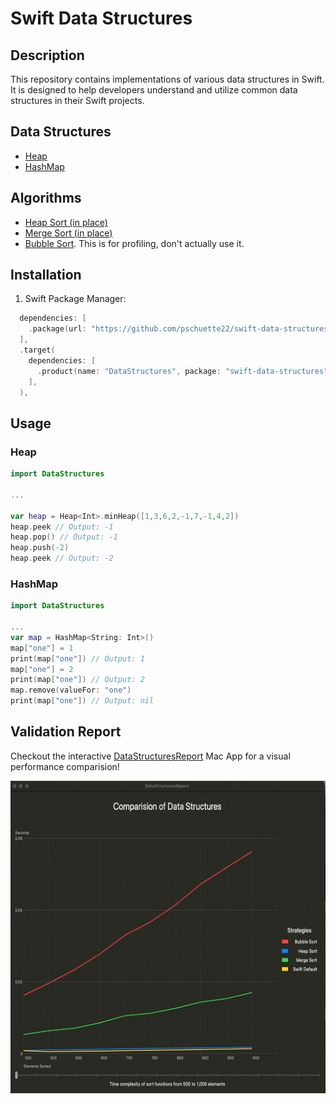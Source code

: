 # Swift Data Structures

## Description
This repository contains implementations of various data structures in Swift. It is designed to help developers understand and utilize common data structures in their Swift projects.

## Data Structures
- [Heap](https://github.com/pschuette22/swift-data-structures/blob/main/Sources/Heap.swift)
- [HashMap](https://github.com/pschuette22/swift-data-structures/blob/main/Sources/HashMap.swift)

## Algorithms
- [Heap Sort (in place)](https://github.com/pschuette22/swift-data-structures/blob/main/Sources/Extensions/Array%2BSorting.swift#L40)
- [Merge Sort (in place)](https://github.com/pschuette22/swift-data-structures/blob/main/Sources/Extensions/Array%2BSorting.swift#L78)
- [Bubble Sort](https://github.com/pschuette22/swift-data-structures/blob/main/Sources/Extensions/Array%2BSorting.swift#L131). This is for profiling, don't actually use it.

## Installation
1. Swift Package Manager:
```swift
  dependencies: [
    .package(url: "https://github.com/pschuette22/swift-data-structures", from: "1.0.1"),
  ],
  .target(
    dependencies: [
      .product(name: "DataStructures", package: "swift-data-structures"),
    ],
  ),
```

## Usage
### Heap
```swift
import DataStructures

...

var heap = Heap<Int>.minHeap([1,3,6,2,-1,7,-1,4,2])
heap.peek // Output: -1
heap.pop() // Output: -1
heap.push(-2)
heap.peek // Output: -2
```

### HashMap
```swift
import DataStructures

...
var map = HashMap<String: Int>()
map["one"] = 1
print(map["one"]) // Output: 1
map["one"] = 2
print(map["one"]) // Output: 2
map.remove(valueFor: "one")
print(map["one"]) // Output: nil
```

## Validation Report
Checkout the interactive [DataStructuresReport](https://github.com/pschuette22/DataStructuresReport) Mac App for a visual performance comparision!

<img src="docs/resources/data-structure-report-interactive-legend.gif" height="500"/>
